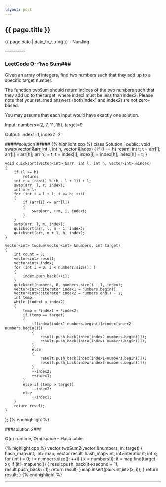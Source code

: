 ```yaml
---
layout: post
---
```


<h2>{{ page.title }}</h2>
<p class='meta'>{{ page.date | date_to_string }} - NanJing</p>
----------

### LeetCode O--Two Sum###

Given an array of integers, find two numbers such that they add up to a specific target number.

The function twoSum should return indices of the two numbers such that they add up to the target, where index1 must be less than index2. Please note that your returned answers (both index1 and index2) are not zero-based.

You may assume that each input would have exactly one solution.

Input: numbers={2, 7, 11, 15}, target=9

Output: index1=1, index2=2

#####solution1#####
{% highlight cpp %}
class Solution {
public:
	void swap(vector<int> &arr, int l, int h, vector<int> &index)
	{
		if (l == h)
			return;
		int t;
		t = arr[l];
		arr[l] = arr[h];
		arr[h] = t;
		t = index[l];
		index[l] = index[h];
		index[h] = t;
	}

	void quicksort(vector<int> &arr, int l, int h, vector<int> &index)
	{
		if (l >= h)
			return;
		int r = (rand() % (h - l + 1)) + l;
		swap(arr, l, r, index);
		int m = l;
		for (int i = l + 1; i <= h; ++i)
		{
			if (arr[i] <= arr[l])
			{
				swap(arr, ++m, i, index);
			}
		}
		swap(arr, l, m, index);
		quicksort(arr, l, m - 1, index);
		quicksort(arr, m + 1, h, index);
	}

	vector<int> twoSum(vector<int> &numbers, int target) 
	{
		int count = 0;
		vector<int> result;
		vector<int> index;
		for (int i = 0; i < numbers.size(); )
		{
			index.push_back(++i);
		}
		quicksort(numbers, 0, numbers.size() - 1, index);
		vector<int>::iterator index1 = numbers.begin();
		vector<int>::iterator index2 = numbers.end() - 1;
		int temp;
		while (index1 < index2)
		{
			temp = *index1 + *index2;
			if (temp == target)
			{
			    if(index[index1-numbers.begin()]>index[index2-numbers.begin()])
				{
				    result.push_back(index[index2-numbers.begin()]);
				    result.push_back(index[index1-numbers.begin()]);
				}
				else
				{
				    result.push_back(index[index1-numbers.begin()]);
				    result.push_back(index[index2-numbers.begin()]);
				}
				--index2;
				++index1;
			}
			else if (temp > target)
				--index2;
			else
				++index1;
		}
		return result;
	}
};
{% endhighlight %}

###solution 2###

O(n) runtime, O(n) space – Hash table:

{% highlight cpp %}
vector<int> twoSum2(vector<int> &numbers, int target)
{
	hash_map<int, int> map;
	vector<int> result;
	hash_map<int, int>::iterator it;
	int x;
	for (int i = 0; i < numbers.size(); ++i)
	{
		x = numbers[i];
		it = map.find(target - x);
		if (it!=map.end())
		{
			result.push_back(it->second + 1);
			result.push_back(i+1);
			return result;
		}
		map.insert(pair<int,int>(x, i));
	}
	return result;
}
{% endhighlight %}


----------
